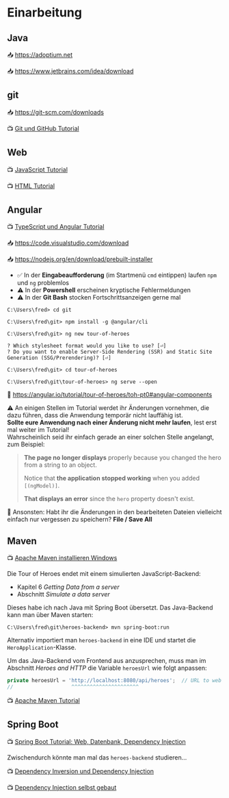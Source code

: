 # Einarbeitung

## Java

📥 https://adoptium.net

📥 https://www.jetbrains.com/idea/download

## git

📥 https://git-scm.com/downloads

📺 [Git und GitHub Tutorial](https://www.youtube.com/watch?v=9IINVQ5wx0c)

## Web

📺 [JavaScript Tutorial](https://www.youtube.com/watch?v=9m7kD6dp5Bc)

📺 [HTML Tutorial](https://www.youtube.com/watch?v=-ogPn2b0n-E)

## Angular

📺 [TypeScript und Angular Tutorial](https://www.youtube.com/watch?v=CdvoH90fcaU)

📥 https://code.visualstudio.com/download

📥 https://nodejs.org/en/download/prebuilt-installer

- ✅ In der **Eingabeaufforderung** (im Startmenü `cmd` eintippen) laufen `npm` und `ng` problemlos
- ⚠️ In der **Powershell** erscheinen kryptische Fehlermeldungen
- ⚠️ In der **Git Bash** stocken Fortschrittsanzeigen gerne mal

```
C:\Users\fred> cd git

C:\Users\fred\git> npm install -g @angular/cli

C:\Users\fred\git> ng new tour-of-heroes

? Which stylesheet format would you like to use? [⏎]
? Do you want to enable Server-Side Rendering (SSR) and Static Site Generation (SSG/Prerendering)? [⏎]

C:\Users\fred\git> cd tour-of-heroes

C:\Users\fred\git\tour-of-heroes> ng serve --open
```

📜 https://angular.io/tutorial/tour-of-heroes/toh-pt0#angular-components

⚠️ An einigen Stellen im Tutorial werdet ihr Änderungen vornehmen,
die dazu führen, dass die Anwendung temporär nicht lauffähig ist.  
**Sollte eure Anwendung nach einer Änderung nicht mehr laufen**, lest erst mal weiter im Tutorial!  
Wahrscheinlich seid ihr einfach gerade an einer solchen Stelle angelangt, zum Beispiel:

> **The page no longer displays** properly because you changed the hero from a string to an object.
>
> Notice that **the application stopped working** when you added `[(ngModel)]`.
>
> **That displays an error** since the `hero` property doesn't exist.

💾 Ansonsten: Habt ihr die Änderungen in den bearbeiteten Dateien
vielleicht einfach nur vergessen zu speichern? **File / Save All**

## Maven

📺 [Apache Maven installieren Windows](https://www.youtube.com/watch?v=nURYX9jASTw)

Die Tour of Heroes endet mit einem simulierten JavaScript-Backend:
- Kapitel 6 *Getting Data from a server*
- Abschnitt *Simulate a data server*

Dieses habe ich nach Java mit Spring Boot übersetzt.
Das Java-Backend kann man über Maven starten:

```
C:\Users\fred\git\heroes-backend> mvn spring-boot:run
```

Alternativ importiert man `heroes-backend` in eine IDE und startet die `HeroApplication`-Klasse.

Um das Java-Backend vom Frontend aus anzusprechen,
muss man im Abschnitt *Heroes and HTTP* die Variable `heroesUrl` wie folgt anpassen:

```ts
private heroesUrl = 'http://localhost:8080/api/heroes';  // URL to web api
//                   ^^^^^^^^^^^^^^^^^^^^^^
```

📺 [Apache Maven Tutorial](https://www.youtube.com/watch?v=ExKq23bNABk)

## Spring Boot

📺 [Spring Boot Tutorial: Web, Datenbank, Dependency Injection](https://www.youtube.com/watch?v=92YpXWAjf8o)

Zwischendurch könnte man mal das `heroes-backend` studieren...

📺 [Dependency Inversion und Dependency Injection](https://www.youtube.com/watch?v=mIRa94u8e9g)

📺 [Dependency Injection selbst gebaut](https://www.youtube.com/watch?v=f_dM81I-s64)
